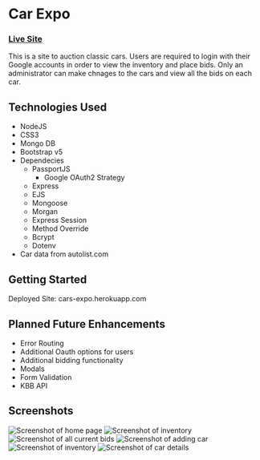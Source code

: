 # Car Expo

### **[Live Site](https://cars-expo.herokuapp.com/)**

This is a site to auction classic cars. Users are required to login with their Google accounts in order to view the inventory and place bids. Only an administrator can make chnages to the cars and view all the bids on each car.

## Technologies Used

- NodeJS
- CSS3
- Mongo DB
- Bootstrap v5
- Dependecies
  - PassportJS
    - Google OAuth2 Strategy
  - Express
  - EJS
  - Mongoose
  - Morgan
  - Express Session
  - Method Override
  - Bcrypt
  - Dotenv
- Car data from autolist.com

## Getting Started

Deployed Site: cars-expo.herokuapp.com

## Planned Future Enhancements

- Error Routing
- Additional Oauth options for users
- Additional bidding functionality
- Modals
- Form Validation
- KBB API

## Screenshots

![Screenshot of home page](./public/imgs/updated-home.png)
![Screenshot of inventory](./public/imgs/updated-inventory.png)
![Screenshot of all current bids](./public/imgs/updated-details.png)
![Screenshot of adding car](./public/imgs/updated-new.png)
![Screenshot of inventory](./public/imgs/updated-mb-inventory.png)
![Screenshot of car details](./public/imgs/updated-mb-details.png)
